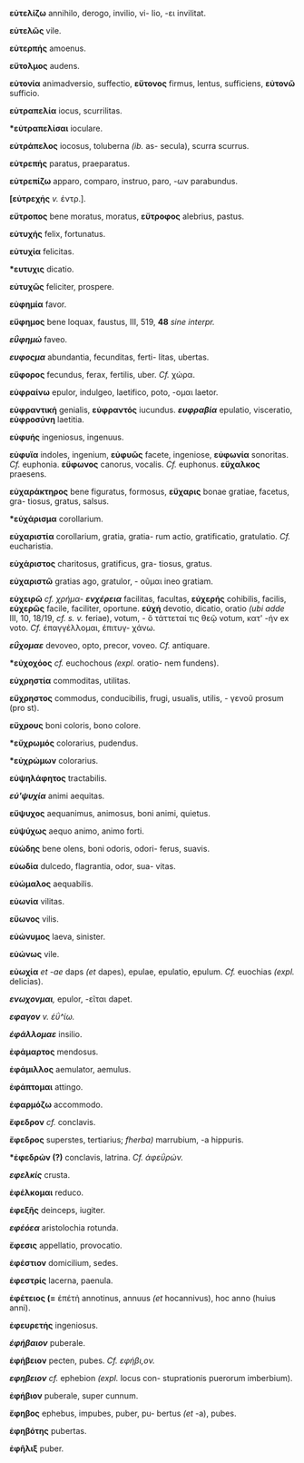 **εὐτελίζω** annihilo, derogo, invilio, vi- Iio, -ει invilitat.

**εὐτελῶς** vile.

**εὐτερπής** amoenus.

**εὔτολμος** audens.

**εὐτονία** animadversio, suffectio, **εὔτονος** firmus, lentus,
sufficiens, **εὐτονῶ** sufficio.

**εὐτραπελία** iocus, scurrilitas.

**\*εὐτραπελίσαι** ioculare.

**εὐτράπελος** iocosus, toluberna *(ib.* as- secula), scurra scurrus.

**εὐτρεπἡς** paratus, praeparatus.

**εὐτρεπίζω** apparo, comparo, instruo, paro, -ων parabundus.

**[εὐτρεχἡς** *v.* έντρ.].

**εὔτροπος** bene moratus, moratus, **εὔτροφος** alebrius, pastus.

**εὐτυχής** felix, fortunatus.

**εὐτυχία** felicitas.

**\*ευτυχις** dicatio.

**εὐτυχῶς** feliciter, prospere.

**εὐφημία** favor.

**εὔφημος** bene loquax, faustus, III, 519, **48** *sine interpr.*

***εΰφημώ*** faveo.

***ευφοςμα*** abundantia, fecunditas, ferti- litas, ubertas.

**εὔφορος** fecundus, ferax, fertilis, uber. *Cf.* χώρα.

**εὐφραίνω** epulor, indulgeo, laetifico, poto, -ομαι laetor.

**εὐφραντική** genialis, **εὐφραντός** iucundus. ***ευφραβία***
epulatio, visceratio, **εὐφροσύνη** laetitia.

**εὐφυής** ingeniosus, ingenuus.

**εὐφυϊα** indoles, ingenium, **εὐφυῶς** facete, ingeniose, **εὐφωνία**
sonoritas. *Cf.* euphonia. **εὔφωνος** canorus, vocalis. *Cf.* euphonus.
**εὔχαλκος** praesens.

**εὐχαράκτηρος** bene figuratus, formosus, **εὔχαρις** bonae gratiae,
facetus, gra- tiosus, gratus, salsus.

**\*εὐχάρισμα** corollarium.

**εὐχαριστία** corollarium, gratia, gratia- rum actio, gratificatio,
gratulatio. *Cf.* eucharistia.

**εὐχάριστος** charitosus, gratificus, gra- tiosus, gratus.

**εὐχαριστῶ** gratias ago, gratulor, - οῦμαι ineo gratiam.

**εὐχειρῶ** *cf. χρήμα- **ενχέρεια*** facilitas, facultas, **εὐχερής**
cohibilis, facilis, **εὐχερῶς** facile, faciliter, oportune. **εὐχἡ**
devotio, dicatio, oratio *(ubi adde* III, 10, 18/19, *cf. s. v.*
feriae), votum, - ὅ τάττεταί τις θεῷ votum, κατ' -ήν ex voto. *Cf.*
έπαγγέλλομαι, έπιτυγ- χάνω.

***εΰχομαε*** devoveo, opto, precor, voveo. *Cf.* antiquare.

**\*εὐχοχόος** *cf.* euchochous *(expl.* oratio- nem fundens).

**εὐχρηστία** commoditas, utilitas.

**εὔχρηστος** commodus, conducibilis, frugi, usualis, utilis, - γενοῦ
prosum (pro st).

**εὔχρους** boni coloris, bono colore.

**\*εὔχρωμός** colorarius, pudendus.

**\*εὐχρὠμων** colorarius.

**εὐψηλάφητος** tractabilis.

***εύ\'ψυχία*** animi aequitas.

**εὔψυχος** aequanimus, animosus, boni animi, quietus.

**εὐψύχως** aequo animo, animo forti.

**εὐώδης** bene olens, boni odoris, odori- ferus, suavis.

**εὐωδία** dulcedo, flagrantia, odor, sua- vitas.

**εὐώμαλος** aequabilis.

**εὐωνία** vilitas.

**εὔωνος** vilis.

**εὐώνυμος** laeva, sinister.

**εὐώνως** vile.

**εὐωχία** *et -ae* daps *(et* dapes), epulae, epulatio, epulum. *Cf.*
euochias *(expl.* delicias).

***ενωχονμαι**,* epulor, -εῖται dapet.

***εφαγον** v. έΰ\^ίω.*

***έφάλλομαε*** insilio.

**ἐφάμαρτος** mendosus.

**ἐφάμιλλος** aemulator, aemulus.

**ἐφάπτομαι** attingo.

**ἐφαρμόζω** accommodo.

**ἔφεδρον** *cf.* conclavis.

**ἔφεδρος** superstes, tertiarius; *fherba)* marrubium, -a hippuris.

**\*ἐφεδρών (?)** conclavis, latrina. *Cf. άφεΰρών.*

***εφελκίς*** crusta.

**ἐφέλκομαι** reduco.

**ἐφεξῆς** deinceps, iugiter.

***εφέόεα*** aristolochia rotunda.

**ἔφεσις** appellatio, provocatio.

**ἐφέστιον** domicilium, sedes.

**ἐφεστρίς** lacerna, paenula.

**ἐφέτειος (=** ἐπέτἠ annotinus, annuus *(et* hocannivus), hoc anno
(huius anni).

**ἐφευρετἡς** ingeniosus.

***έφήβαιον*** puberale.

**ἐφήβειον** pecten, pubes. *Cf. εφήβι,ον.*

***εφηβειον** cf.* ephebion *(expl.* locus con- stuprationis puerorum
imberbium).

**ἐφήβιον** puberale, super cunnum.

**ἔφηβος** ephebus, impubes, puber, pu- bertus *(et* -a), pubes.

**ἐφηβότης** pubertas.

**ἐφῆλιξ** puber.
